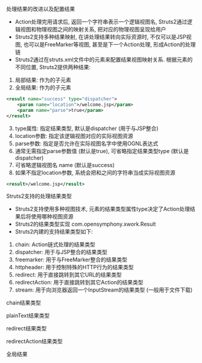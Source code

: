 处理结果的改进以及配置结果
* Action处理完用请求后, 返回一个字符串表示一个逻辑视图名, Struts2通过逻辑视图和物理视图之间的映射关系, 把对应的物理视图呈现给用户
* Struts2支持多种结果映射, 在讲处理结果转向实际资源时, 不仅可以是JSP视图, 也可以是FreeMarker等视图, 甚至是下一个Action处理, 形成Action的处理链
* Struts2通过在struts.xml文件中的<result>元素来配置结果视图映射关系. 根据<result>元素的不同位置, Struts2提供两种结果:
1) 局部结果: <result>作为<action>的子元素
2) 全局结果: <result>作为<global-results>的子元素
```xml
<result name="success" type="dispatcher">
    <param name="location">/welcome.jsp</param>
    <param name="parse">true</param>
</result>
```
3) type属性: 指定结果类型, 默认是dispatcher (用于与JSP整合)
4) location参数: 指定该逻辑视图对应的实际视图资源
5) parse参数: 指定是否允许在实际视图名字中使用OGNL表达式
6) 通常无需指定parse参数值 (默认是true), 可省略指定结果类型type (默认是dispatcher)
7) 可省略逻辑视图名 name (默认是success)
8) 如果不指定location参数, 系统会把<result>和</result>之间的字符串当成实际视图资源
```xml
<result>/welcome.jsp</result> 
```

Struts2支持的处理结果类型
* Struts2支持使用多种视图技术, <result>元素的结果类型属性type决定了Action处理结果后将使用哪种视图资源
* Struts2的结果类型实现 com.opensymphony.xwork.Result
* Struts2内建的支持结果类型如下:
1) chain: Action链式处理的结果类型
2) dispatcher: 用于与JSP整合的结果类型
3) freemarker: 用于与FreeMarker整合的结果类型
4) httpheader: 用于控制特殊的HTTP行为的结果类型
5) redirect: 用于直接跳转到其它URL的结果类型
6) redirectAction: 用于直接跳转到其它Action的结果类型
7) stream: 用于向浏览器返回一个InputStream的结果类型 (一般用于文件下载)

chain结果类型

plainText结果类型

redirect结果类型

redirectAction结果类型

全局结果

